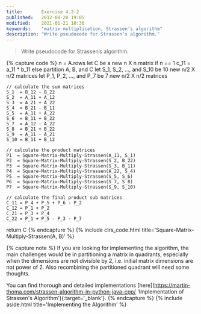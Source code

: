 ```yaml
---
title:       Exercise 4.2-2
published:   2012-08-28 19:05
modified:    2021-01-21 10:30
keywords:    "matrix multiplication, Strassen’s algorithm"
description: "Write pseudocode for Strassen’s algorithm."
---
```


> Write pseudocode for Strassen’s algorithm.

{% capture code %}
n = A.rows
let C be a new n X n matrix
if n == 1
    c_11 = a_11 * b_11
else partition A, B, and C
    let S_1, S_2, ..., and S_10 be 10 new n/2 X n/2 matrices
    let P_1, P_2, ..., and P_7 be 7 new n/2 X n/2 matrices

    // calculate the sum matrices
    S_1  = B_12 - B_22
    S_2  = A_11 + A_12
    S_3  = A_21 + A_22
    S_4  = B_21 - B_11
    S_5  = A_11 + A_22
    S_6  = B_11 + B_22
    S_7  = A_12 - A_22
    S_8  = B_21 + B_22
    S_9  = A_11 - A_21
    S_10 = B_11 + B_12

    // calculate the product matrices
    P1  = Square-Matrix-Multiply-Strassen(A_11, S_1)
    P2  = Square-Matrix-Multiply-Strassen(S_2, B_22)
    P3  = Square-Matrix-Multiply-Strassen(S_3, B_11)
    P4  = Square-Matrix-Multiply-Strassen(A_22, S_4)
    P5  = Square-Matrix-Multiply-Strassen(S_5, S_6)
    P6  = Square-Matrix-Multiply-Strassen(S_7, S_8)
    P7  = Square-Matrix-Multiply-Strassen(S_9, S_10)

    // calculate the final product sub matrices
    C_11 = P_4 + P_5 + P_6 - P_2
    C_12 = P_1 + P_2
    C_21 = P_3 + P_4
    C_22 = P_1 + P_5 - P_3 - P_7
return C
{% endcapture %}
{% include clrs_code.html title='Square-Matrix-Multiply-Strassen(A, B)' %}

{% capture note %}
If you are looking for implementing the algorithm, the main challenges would be in partitioning a matrix in quadrants, especially when the dimensions are not divisible by 2, i.e. initial matrix dimensions are not power of 2. Also recombining the partitioned quadrant will need some thoughts.

You can find thorough and detailed implementations [here](<https://martin-thoma.com/strassen-algorithm-in-python-java-cpp/> 'Implementation of Strassen's Algorithm'){:target='_blank'}.
{% endcapture %}
{% include aside.html title='Implementing the Algorithm' %}
